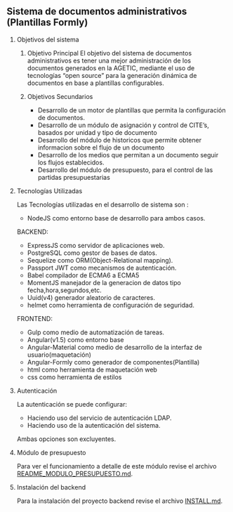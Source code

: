 ## Sistema de documentos administrativos (Plantillas Formly)

1. Objetivos del sistema

    1. Objetivo Principal El objetivo del sistema de documentos administrativos es tener una mejor administración de los documentos generados en la AGETIC, mediante el uso de tecnologías “open source” para la generación dinámica de documentos en base a plantillas configurables.

    2. Objetivos Secundarios
        - Desarrollo de un motor de plantillas que permita la configuración de documentos.
        - Desarrollo de un módulo de asignación y control de CITE’s, basados por unidad y tipo de documento
        - Desarrollo del módulo de historicos que permite obtener informacion sobre el flujo de un documento
        - Desarrollo de los medios que permitan a un documento seguir los flujos establecidos.
        - Desarrollo del módulo de presupuesto, para el control de las partidas presupuestarias

2. Tecnologías Utilizadas

    Las Tecnologías utilizadas en el desarrollo de sistema son :
    - NodeJS como entorno base de desarrollo para ambos casos.

    BACKEND:
    - ExpressJS como servidor de aplicaciones web.
    - PostgreSQL como gestor de bases de datos.
    - Sequelize como ORM(Object-Relational mapping).
    - Passport JWT como mecanismos de autenticación.
    - Babel compilador de ECMA6 a ECMA5
    - MomentJS manejador de la generacion de datos tipo fecha,hora,segundos,etc.
    - Uuid(v4) generador aleatorio de caracteres.
    - helmet como herramienta de configuración de seguridad.

    FRONTEND:
    - Gulp como medio de automatización de tareas.
    - Angular(v1.5) como entorno base
    - Angular-Material como medio de desarrollo de la interfaz de usuario(maquetación)
    - Angular-Formly como generador de componentes(Plantilla)
    - html como herramienta de maquetación web
    - css como herramienta de estilos

4. Autenticación

    La autenticación se puede configurar:
    - Haciendo uso del servicio de autenticación LDAP.
    - Haciendo uso de la autenticación del sistema.

    Ambas opciones son excluyentes.

5. Módulo de presupuesto

    Para ver el funcionamiento a detalle de este módulo revise el archivo [README_MODULO_PRESUPUESTO.md](README_MODULO_PRESUPUESTO.md).

6. Instalación del backend

    Para la instalación del proyecto backend revise el archivo [INSTALL.md](INSTALL.md).